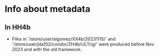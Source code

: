 # Info about metadata

## In HH4b

 - Files in '/store/user/algomez/XX4b/20231115/' and '/store/user/jda102/condor/ZH4b/ULTrig/' were produced before Nov 2023 and with the old framework.
